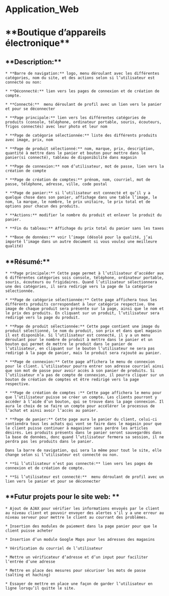 # Application_Web
<h1> **Boutique d’appareils électronique** </h1>

<h2>**Description:**</h2>

    * **Barre de navigation:** logo, menu déroulant avec les différentes catégories, nom du site, et des actions selon si l’utilisateur est connecté ou non: 

    * **Déconnecté:** lien vers les pages de connexion et de création de compte. 

    * **Connecté:**  menu déroulant de profil avec un lien vers le panier et pour se déconnecter 

    * **Page principale:** lien vers les différentes catégories de produits (console, téléphone, ordinateur portable, souris, écouteurs, frigos connectés) avec leur photo et leur nom 

    * **Page de catégorie sélectionnée:** liste des différents produits avec image, prix, nom 

    * **Page de produit sélectionné:** nom, marque, prix, description, quantité à mettre dans le panier et bouton pour mettre dans le panier(si connecté), tableau de disponibilité dans magasin 

    * **Page de connexion:** nom d’utilisateur, mot de passe, lien vers la création de compte 

    * **Page de création de comptes:** prénom, nom, courriel, mot de passe, téléphone, adresse, ville, code postal 

    * **Page de panier:** si l’utilisateur est connecté et qu’il y a quelque chose dans son panier, affichage dans une table l’image, le nom, la marque, le nombre, le prix unitaire, le prix total et de options pour chacun des produits. 

    * **Actions:** modifier le nombre du produit et enlever le produit du panier. 

    * **Fin du tableau:** Affichage du prix total du panier sans les taxes 

    * **Base de données:** voir l’image (désolé pour la qualité, j’ai importé l’image dans un autre document si vous voulez une meilleure qualité) 

<h2>**Résumé:** </h2>

    * **Page principale:** Cette page permet à l’utilisateur d’accéder aux 6 différentes catégories sois console, téléphone, ordinateur portable, souris, écouteurs ou frigidaires. Quand l’utilisateur sélectionnera une des catégories, il sera redirigé vers la page de la catégorie sélectionnée. 

    * **Page de catégorie sélectionnée:** Cette page affichera tous les différents produits correspondant à leur catégorie respective. Une image de chaque produit sera présente sur la page, ainsi que le nom et le prix des produits. En cliquant sur un produit, l’utilisateur sera redirigé vers la page du produit. 

    * **Page de produit sélectionnée:** Cette page contient une image du produit sélectionné, le nom du produit, son prix et dans quel magasin il est disponible. Si l’utilisateur est connecté, il y a un menu déroulant pour le nombre de produit à mettre dans le panier et un bouton qui permet de mettre le produit dans le panier de l’utilisateur, en cliquant sur le bouton l’utilisateur ne sera pas redirigé à la page de panier, mais le produit sera rajouté au panier.  

    * **Page de connexion:** Cette page affichera le menu de connexion pour le client. L’utilisateur pourra entrer son adresse courriel ainsi que son mot de passe pour avoir accès à son panier de produits. Si l’utilisateur n’a pas de compte de connexion, il pourra cliquer sur un bouton de création de comptes et être redirigé vers la page respective. 

    * **Page de création de comptes :** Cette page affichera le menu pour que l’utilisateur puisse se créer un compte. Les clients pourront y accéder à l’aide d’un bouton, qui se trouve dans la page connexion. Il aura le choix de se faire un compte pour accélérer le processus de l’achat et ainsi avoir l’accès au panier. 

    * **Page de panier:** Cette page aura le panier du client, celui-ci contiendra tous les achats qui vont se faire dans le magasin pour que le client puisse continuer à magasiner sans perdre les articles désirés. Les produits présents dans le panier seront sauvegardés dans la base de données, donc quand l’utilisateur fermera sa session, il ne perdra pas les produits dans le panier. 

    Dans la barre de navigation, qui sera la même pour tout le site, elle change selon si l’utilisateur est connecté ou non. 

    * **Si l’utilisateur n’est pas connecté:** lien vers les pages de connexion et de création de compte. 

    * **Si l’utilisateur est connecté:**  menu déroulant de profil avec un lien vers le panier et pour se déconnecter 

<h2>**Futur projets pour le site web: **</h2>

    * Ajout de AJAX pour vérifier les informations envoyés par le client au niveau client et pouvoir envoyer des alertes s’il y a une erreur au niveau serveur pour mettre le client au courrant des problèmes. 

    * Insertion des modules de paiement dans la page panier pour que le client puisse acheter 

    * Insertion d’un module Google Maps pour les adresses des magasins 

    * Vérification du courriel de l’utilisateur 

    * Mettre un vérificateur d’adresse et d’un input pour faciliter l’entrée d’une adresse 

    * Mettre en place des mesures pour sécuriser les mots de passe (salting et haching) 

    * Essayer de mettre en place une façon de garder l’utilisateur en ligne lorsqu’il quitte le site. 